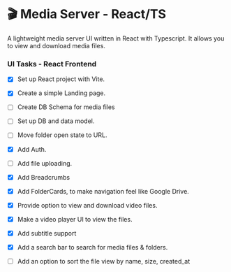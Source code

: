# 🎬 Media Server - React/TS

A lightweight media server UI written in React with Typescript.
It allows you to view and download media files.

### UI Tasks - React Frontend

- [x] Set up React project with Vite.
- [x] Create a simple Landing page.
- [ ] Create DB Schema for media files
- [ ] Set up DB and data model.
- [ ] Move folder open state to URL.
- [x] Add Auth.
- [ ] Add file uploading.
- [x] Add Breadcrumbs
- [x] Add FolderCards, to make navigation feel like Google Drive.
- [x] Provide option to view and download video files.
- [x] Make a video player UI to view the files.
- [x] Add subtitle support

- [x] Add a search bar to search for media files & folders.
- [ ] Add an option to sort the file view by name, size, created_at
